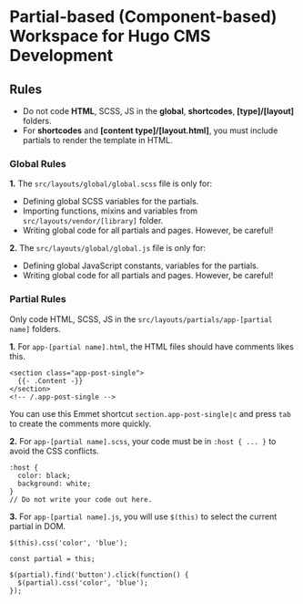 # Partial-based (Component-based) Workspace for Hugo CMS Development

## Rules

* Do not code **HTML**, SCSS, JS in the **global**, **shortcodes**, **[type]/[layout]** folders.
* For **shortcodes** and **[content type]/[layout.html]**, you must include partials to render the template in HTML.

### Global Rules
**1.** The `src/layouts/global/global.scss` file is only for:
  * Defining global SCSS variables for the partials.
  * Importing functions, mixins and variables from `src/layouts/vendor/[library]` folder.
  * Writing global code for all partials and pages. However, be careful!

**2.** The `src/layouts/global/global.js` file is only for:
  * Defining global JavaScript constants, variables for the partials.
  * Writing global code for all partials and pages. However, be careful!

### Partial Rules
Only code HTML, SCSS, JS in the `src/layouts/partials/app-[partial name]` folders.

**1.** For `app-[partial name].html`, the HTML files should have comments likes this.
```
<section class="app-post-single">
  {{- .Content -}}
</section>
<!-- /.app-post-single -->
```
You can use this Emmet shortcut `section.app-post-single|c` and press `tab` to create the comments more quickly.

**2.** For `app-[partial name].scss`, your code must be in `:host { ... }` to avoid the CSS conflicts.
```
:host {
  color: black;
  background: white;
}
// Do not write your code out here.
```

**3.** For `app-[partial name].js`, you will use `$(this)` to select the current partial in DOM.
```
$(this).css('color', 'blue');
```
```
const partial = this;

$(partial).find('button').click(function() {
  $(partial).css('color', 'blue');
});
```
